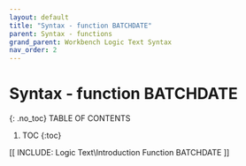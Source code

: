 ```yaml
---
layout: default
title: "Syntax - function BATCHDATE"
parent: Syntax - functions
grand_parent: Workbench Logic Text Syntax
nav_order: 2
---
```

# Syntax - function BATCHDATE
{: .no_toc}
TABLE OF CONTENTS 
1. TOC
{:toc}  
 

 [[ INCLUDE: Logic Text\Introduction Function BATCHDATE ]]